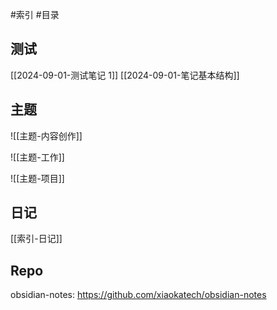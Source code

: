 #索引 #目录

## 测试

[[2024-09-01-测试笔记 1]]
[[2024-09-01-笔记基本结构]]

## 主题

![[主题-内容创作]]

![[主题-工作]]


![[主题-项目]]

## 日记

[[索引-日记]]

## Repo

obsidian-notes: https://github.com/xiaokatech/obsidian-notes
